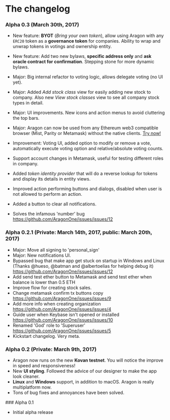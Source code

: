 # The changelog

### Alpha 0.3 (March 30th, 2017)

- New feature: **BYOT** (*Bring your own token*), allow using Aragon with any `ERC20` token as a **governance token** for companies. Ability to wrap and unwrap tokens in votings and ownership entity.
- New feature: Add two new bylaws, **specific address only** and **ask oracle contract for confirmation**. Stepping stone for more dynamic bylaws.
- Major: Big internal refactor to voting logic, allows delegate voting (no UI yet).
- Major: Added *Add stock class* view for easily adding new stock to company. Also new *View stock classes* view to see all company stock types in detail.
- Major: UI improvements. New icons and action menus to avoid cluttering the top bars.
- Major: Aragon can now be used from any Ethereum web3 compatible browser (Mist, Parity or Metamask) without the native clients. [Try now!](https://alpha.aragon.one)

- Improvement: Voting UI, added option to modify or remove a vote, automatically execute voting option and relative/absolute voting counts.
- Support account changes in Metamask, useful for testing different roles in company.
- Added *token identity provider* that will do a reverse lookup for tokens and display its details in entity views.
- Improved action performing buttons and dialogs, disabled when user is not allowed to perform an action.
- Added a button to clear all notifications.
- Solves the infamous 'number' bug https://github.com/AragonOne/issues/issues/12

### Alpha 0.2.1 (Private: March 14th, 2017, public: March 20th, 2017)

- Major: Move all signing to 'personal_sign'
- Major: New notifications UI.
- Bypassed bug that make app get stuck on startup in Windows and Linux (Thanks @hueso, @batman and @albertoelias for helping debug it) https://github.com/AragonOne/issues/issues/12
- Add send test ether button to Metamask and send test ether when balance is lower than 0.5 ETH
- Improve flow for creating stock sales.
- Change metamask confirm tx buttons copy https://github.com/AragonOne/issues/issues/9
- Add more info when creating organization https://github.com/AragonOne/issues/issues/4
- Guide user when Keybase isn't opened or installed https://github.com/AragonOne/issues/issues/10
- Renamed 'God' role to 'Superuser' https://github.com/AragonOne/issues/issues/5
- Kickstart changelog. Very meta.

### Alpha 0.2 (Private: March 9th, 2017)

- Aragon now runs on the new **Kovan testnet**. You will notice the improve in speed and responsiveness!
- New **UI styling**. Followed the advice of our designer to make the app look cleaner.
- **Linux** and **Windows** support, in addition to macOS. Aragon is really multiplatform now.
- Tons of bug fixes and annoyances have been solved.

### Alpha 0.1

- Initial alpha release
